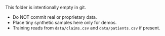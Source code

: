 This folder is intentionally empty in git.

- Do NOT commit real or proprietary data.
- Place tiny synthetic samples here only for demos.
- Training reads from `data/claims.csv` and `data/patients.csv` if present.
